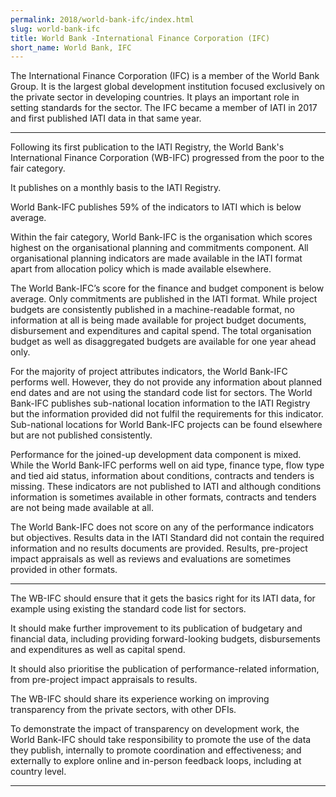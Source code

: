 ```yaml
---
permalink: 2018/world-bank-ifc/index.html
slug: world-bank-ifc
title: World Bank -International Finance Corporation (IFC)
short_name: World Bank, IFC
---
```


The International Finance Corporation (IFC) is a member of the World Bank Group. It is the largest global development institution focused exclusively on the private sector in developing countries. It plays an important role in setting standards for the sector. The IFC became a member of IATI in 2017 and first published IATI data in that same year.

---

Following its first publication to the IATI Registry, the World Bank's International Finance Corporation (WB-IFC) progressed from the poor to the fair category. 

It publishes on a monthly basis to the IATI Registry. 

World Bank-IFC publishes 59% of the indicators to IATI which is below average. 

Within the fair category, World Bank-IFC is the organisation which scores highest on the organisational planning and commitments component. All organisational planning indicators are made available in the IATI format apart from allocation policy which is made available elsewhere. 

The World Bank-IFC’s score for the finance and budget component is below average. Only commitments are published in the IATI format. While project budgets are consistently published in a machine-readable format, no information at all is being made available for project budget documents, disbursement and expenditures and capital spend. The total organisation budget as well as disaggregated budgets are available for one year ahead only.

For the majority of project attributes indicators, the World Bank-IFC performs well. However, they do not provide any information about planned end dates and are not using the standard code list for sectors. The World Bank-IFC publishes sub-national location information to the IATI Registry but the information provided did not fulfil the requirements for this indicator. Sub-national locations for World Bank-IFC projects can be found elsewhere but are not published consistently. 

Performance for the joined-up development data component is mixed. While the World Bank-IFC performs well on aid type, finance type, flow type and tied aid status, information about conditions, contracts and tenders is missing. These indicators are not published to IATI and although conditions information is sometimes available in other formats, contracts and tenders are not being made available at all. 

The World Bank-IFC does not score on any of the performance indicators but objectives. Results data in the IATI Standard did not contain the required information and no results documents are provided. Results, pre-project impact appraisals as well as reviews and evaluations are sometimes provided in other formats. 



---

The WB-IFC should ensure that it gets the basics right for its IATI data, for example using existing the standard code list for sectors. 

It should make further improvement to its publication of budgetary and financial data, including providing forward-looking budgets, disbursements and expenditures as well as capital spend.

It should also prioritise the publication of performance-related information, from pre-project impact appraisals to results.

The WB-IFC should share its experience working on improving transparency from the private sectors, with other DFIs. 

To demonstrate the impact of transparency on development work, the World Bank-IFC should take responsibility to promote the use of the data they publish, internally to promote coordination and effectiveness; and externally to explore online and in-person feedback loops, including at country level. 

---
